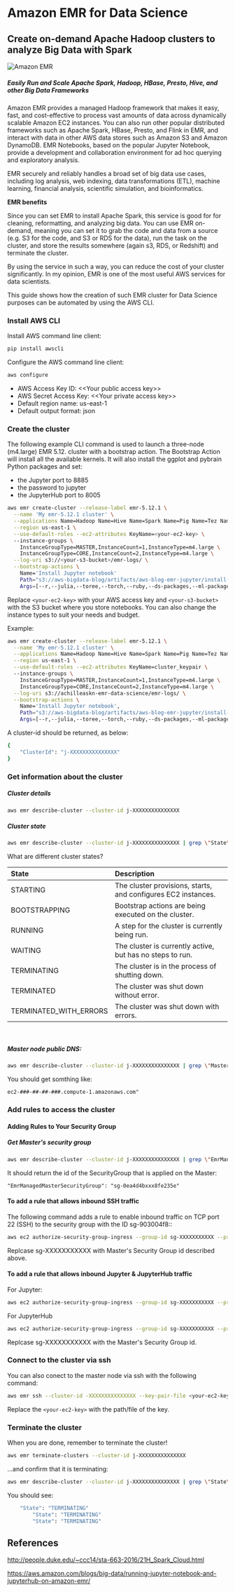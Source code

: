 # Amazon EMR for Data Science
## Create on-demand Apache Hadoop clusters to analyze Big Data with Spark



![Amazon EMR](https://pbs.twimg.com/media/BwuwVcZIQAA8UgJ.png)
##### Easily Run and Scale Apache Spark, Hadoop, HBase, Presto, Hive, and other Big Data Frameworks

Amazon EMR provides a managed Hadoop framework that makes it easy, fast, and cost-effective to process vast amounts of data across dynamically scalable Amazon EC2 instances. You can also run other popular distributed frameworks such as Apache Spark, HBase, Presto, and Flink in EMR, and interact with data in other AWS data stores such as Amazon S3 and Amazon DynamoDB. EMR Notebooks, based on the popular Jupyter Notebook, provide a development and collaboration environment for ad hoc querying and exploratory analysis.

EMR securely and reliably handles a broad set of big data use cases, including log analysis, web indexing, data transformations (ETL), machine learning, financial analysis, scientific simulation, and bioinformatics.



**EMR benefits**

Since you can set EMR to install Apache Spark, this service is good for for cleaning, reformatting, and analyzing big data. You can use EMR on-demand, meaning you can set it to grab the code and data from a source (e.g. S3 for the code, and S3 or RDS for the data), run the task on the cluster, and store the results somewhere (again s3, RDS, or Redshift) and terminate the cluster.

By using the service in such a way, you can reduce the cost of your cluster significantly. In my opinion, EMR is one of the most useful AWS services for data scientists.

This guide shows how the creation of such EMR cluster for Data Science purposes can be automated by using the AWS CLI.


### Install AWS CLI

Install AWS command line client:

```bash
pip install awscli
```

Configure the AWS command line client:

```bash
aws configure
```

* AWS Access Key ID: \<\<Your public access key\>\>
* AWS Secret Access Key: \<\<Your private access key\>\>
* Default region name: us-east-1
* Default output format: json




### Create the cluster 

The following example CLI command is used to launch a three-node (m4.large) EMR 5.12. cluster with a bootstrap action. The Bootstrap Action will install all the available kernels. It will also install the ggplot and pybrain Python packages and set:

* the Jupyter port to 8885
* the password to jupyter
* the JupyterHub port to 8005

```bash
aws emr create-cluster --release-label emr-5.12.1 \
  --name 'My emr-5.12.1 cluster' \
  --applications Name=Hadoop Name=Hive Name=Spark Name=Pig Name=Tez Name=Ganglia Name=Presto \
  --region us-east-1 \
  --use-default-roles --ec2-attributes KeyName=<your-ec2-key> \ 
  --instance-groups \
    InstanceGroupType=MASTER,InstanceCount=1,InstanceType=m4.large \
    InstanceGroupType=CORE,InstanceCount=2,InstanceType=m4.large \
  --log-uri s3://<your-s3-bucket>/emr-logs/ \
  --bootstrap-actions \
    Name='Install Jupyter notebook'
    Path="s3://aws-bigdata-blog/artifacts/aws-blog-emr-jupyter/install-jupyter-emr5.sh", 
    Args=[--r,--julia,--toree,--torch,--ruby,--ds-packages,--ml-packages,--python-packages,'ggplot nilearn',--port,8885,--password,jupyter,--jupyterhub,--jupyterhub-port,8005,--cached-install,--notebook-dir,s3://<your-s3-bucket>/notebooks/,--copy-samples]
```

Replace `<your-ec2-key>` with your AWS access key and `<your-s3-bucket>` with the S3 bucket where you store notebooks. You can also change the instance types to suit your needs and budget.


Example:

```bash
aws emr create-cluster --release-label emr-5.12.1 \
  --name 'My emr-5.12.1 cluster' \
  --applications Name=Hadoop Name=Hive Name=Spark Name=Pig Name=Tez Name=Ganglia Name=Presto \
  --region us-east-1 \
  --use-default-roles --ec2-attributes KeyName=cluster_keypair \ 
  --instance-groups \
    InstanceGroupType=MASTER,InstanceCount=1,InstanceType=m4.large \
    InstanceGroupType=CORE,InstanceCount=2,InstanceType=m4.large \
  --log-uri s3://achilleaskn-emr-data-science/emr-logs/ \
  --bootstrap-actions \
    Name='Install Jupyter notebook',
    Path="s3://aws-bigdata-blog/artifacts/aws-blog-emr-jupyter/install-jupyter-emr5.sh", 
    Args=[--r,--julia,--toree,--torch,--ruby,--ds-packages,--ml-packages,--python-packages,'ggplot nilearn',--port,8885,--password, mystrongjupyter,--jupyterhub,--jupyterhub-port,8005,--cached-install,--notebook-dir,s3://achilleaskn-emr-data-science/notebooks/,--copy-samples]
```

A cluster-id should be returned, as below:

```bash
{
    "ClusterId": "j-XXXXXXXXXXXXXXX"
}
```



### Get information about the cluster

##### Cluster details

```bash
aws emr describe-cluster --cluster-id j-XXXXXXXXXXXXXXX
```

##### Cluster state

```bash
aws emr describe-cluster --cluster-id j-XXXXXXXXXXXXXXX | grep \"State\"
```

What are different cluster states?

State     | Description
:---------|:--------- 
 STARTING |The cluster provisions, starts, and configures EC2 instances.
 BOOTSTRAPPING | Bootstrap actions are being executed on the cluster. 
 RUNNING | A step for the cluster is currently being run. 
 WAITING | The cluster is currently active, but has no steps to run.
 TERMINATING | The cluster is in the process of shutting down.
 TERMINATED | The cluster was shut down without error.
 TERMINATED_WITH_ERRORS | The cluster was shut down with errors.

<br/>

##### Master node public DNS:

```bash
aws emr describe-cluster --cluster-id j-XXXXXXXXXXXXXXX | grep \"MasterPublicDnsName\"
```


You should get somthing like:
```
ec2-###-##-##-###.compute-1.amazonaws.com"
```




### Add rules to access the cluster

#### Adding Rules to Your Security Group
<!-- To access Jup......ssh you have to


set up the SSH tunnel and web proxy.

https://docs.aws.amazon.com/emr/latest/ManagementGuide/emr-ssh-tunnel.html -->


##### Get Master's security group

```bash
aws emr describe-cluster --cluster-id j-XXXXXXXXXXXXXXX | grep \"EmrManagedMasterSecurityGroup\"
```

It should return the id of the SecurityGroup that is applied on the Master:

```
"EmrManagedMasterSecurityGroup": "sg-0ea4d4bxxx8fe235e"
```


#### To add a rule that allows inbound SSH traffic


The following command adds a rule to enable inbound traffic on TCP port 22 (SSH) to the security group with the ID sg-903004f8::

```bash
aws ec2 authorize-security-group-ingress --group-id sg-XXXXXXXXXXX --protocol tcp --port 22 --cidr 0.0.0.0/0
```
Replcase sg-XXXXXXXXXXX with Master's Security Group id described above.


#### To add a rule that allows inbound Jupyter & JupyterHub traffic

For Jupyter:
```bash
aws ec2 authorize-security-group-ingress --group-id sg-XXXXXXXXXXX --protocol tcp --port 8885 --cidr 0.0.0.0/0
```
For JupyterHub
```bash
aws ec2 authorize-security-group-ingress --group-id sg-XXXXXXXXXXX --protocol tcp --port 8005 --cidr 0.0.0.0/0
```
Replcase sg-XXXXXXXXXXX with the Master's Security Group id.




### Connect to the cluster via ssh

You can also conect to the master node via ssh with the following command:

```bash
aws emr ssh --cluster-id -XXXXXXXXXXXXXXX --key-pair-file <your-ec2-key>
```

Replace the `<your-ec2-key>` with the path/file of the key.





### Terminate the cluster

When you are done, remember to terminate the cluster!

```bash
aws emr terminate-clusters --cluster-id j-XXXXXXXXXXXXXXX
```

...and confirm that it is terminating:

```bash
aws emr describe-cluster --cluster-id j-XXXXXXXXXXXXXXX | grep \"State\"
```

You should see:

```bash
    "State": "TERMINATING"
        "State": "TERMINATING"
        "State": "TERMINATING"
```


## References

http://people.duke.edu/~ccc14/sta-663-2016/21H_Spark_Cloud.html

https://aws.amazon.com/blogs/big-data/running-jupyter-notebook-and-jupyterhub-on-amazon-emr/